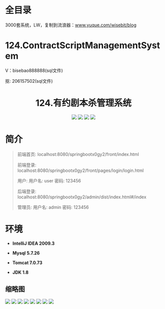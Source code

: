 # 全目录

3000套系统，LW，复制到流浪器：www.yuque.com/wisebit/blog

# 124.ContractScriptManagementSystem

<p>V：bisebao888888(sql文件)</p>
<p>抠: 206157502(sql文件)</p>

<p><h1 align="center">124.有约剧本杀管理系统</h1></p>



<p align="center">
	<img src="https://img.shields.io/badge/jdk-1.8-orange.svg"/>
    <img src="https://img.shields.io/badge/springBoot-5.x-lightgrey.svg"/>
    <img src="https://img.shields.io/badge/vue-3.x-blue.svg"/>
    <img src="https://img.shields.io/badge/mysql-5.x-yellow.svg"/>
</p>

# 简介
>
> 
> 
> 前端首页: localhost:8080/springbootx0gy2/front/index.html
>
> 前端登录: localhost:8080/springbootx0gy2/front/pages/login/login.html
>
> 用户: 用户名: user  密码: 123456
>
> 后端登录: localhost:8080/springbootx0gy2/admin/dist/index.html#/index
>
> 管理员: 用户名: admin 密码: 123456



# 环境

- <b>IntelliJ IDEA 2009.3</b>

- <b>Mysql 5.7.26</b>

- <b>Tomcat 7.0.73</b>

- <b>JDK 1.8</b>




## 缩略图

![](https://bitwise.oss-cn-heyuan.aliyuncs.com/2024/9/10/7e4e4f4f-e31a-4b18-a0cb-2aea641e2a3c.png)
![](https://bitwise.oss-cn-heyuan.aliyuncs.com/2024/9/10/079d5521-4e15-421c-b31f-a9a893afc5b5.png)
![](https://bitwise.oss-cn-heyuan.aliyuncs.com/2024/9/10/b82cbd91-0d49-4b9d-a879-671e9b3a84cc.png)
![](https://bitwise.oss-cn-heyuan.aliyuncs.com/2024/9/10/b99ffe35-30b2-4261-bff6-e95e2f8beac9.png)
![](https://bitwise.oss-cn-heyuan.aliyuncs.com/2024/9/10/226d9904-5fbf-47a3-8d07-f8d83dbb61b5.png)
![](https://bitwise.oss-cn-heyuan.aliyuncs.com/2024/9/10/4607bc02-95ce-4306-b4ff-19b7afd8456a.png)
![](https://bitwise.oss-cn-heyuan.aliyuncs.com/2024/9/10/cc4b8af0-c55a-42fe-9000-81ecdb67340b.png)
![](https://bitwise.oss-cn-heyuan.aliyuncs.com/2024/9/10/7c0d3592-8fc7-4eb2-93e5-4a72bed57b5d.png)


